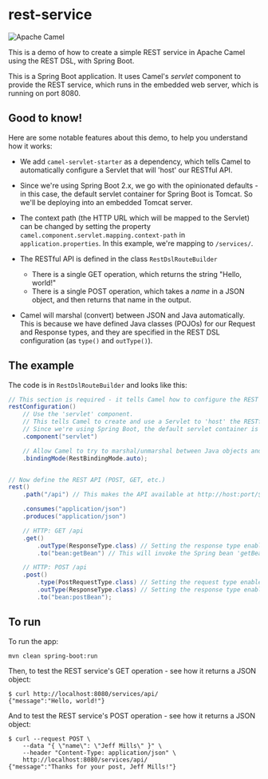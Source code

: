 # rest-service

![Apache Camel][camelver]

This is a demo of how to create a simple REST service in Apache Camel using the REST DSL, with Spring Boot.

This is a Spring Boot application. It uses Camel's _servlet_ component to provide the REST service, which runs in the embedded web server, which is running on port 8080.

## Good to know!

Here are some notable features about this demo, to help you understand how it works:

- We add `camel-servlet-starter` as a dependency, which tells Camel to automatically configure a Servlet that will 'host' our RESTful API.

- Since we're using Spring Boot 2.x, we go with the opinionated defaults - in this case, the default servlet container for Spring Boot is Tomcat. So we'll be deploying into an embedded Tomcat server.

- The context path (the HTTP URL which will be mapped to the Servlet) can be changed by setting the property `camel.component.servlet.mapping.context-path` in `application.properties`. In this example, we're mapping to `/services/`.

- The RESTful API is defined in the class `RestDslRouteBuilder`
    - There is a single GET operation, which returns the string "Hello, world!"
    - There is a single POST operation, which takes a _name_ in a JSON object, and then returns that name in the output.

- Camel will marshal (convert) between JSON and Java automatically. This is because we have defined Java classes (POJOs) for our Request and Response types, and they are specified in the REST DSL configuration (as `type()` and `outType()`).

## The example

The code is in `RestDslRouteBuilder` and looks like this:

```java
// This section is required - it tells Camel how to configure the REST service
restConfiguration()
    // Use the 'servlet' component.
    // This tells Camel to create and use a Servlet to 'host' the RESTful API.
    // Since we're using Spring Boot, the default servlet container is Tomcat.
    .component("servlet")

    // Allow Camel to try to marshal/unmarshal between Java objects and JSON
    .bindingMode(RestBindingMode.auto);


// Now define the REST API (POST, GET, etc.)
rest()
    .path("/api") // This makes the API available at http://host:port/$CONTEXT_ROOT/api

    .consumes("application/json")
    .produces("application/json")

    // HTTP: GET /api
    .get()
        .outType(ResponseType.class) // Setting the response type enables Camel to marshal the response to JSON
        .to("bean:getBean") // This will invoke the Spring bean 'getBean'

    // HTTP: POST /api
    .post()
        .type(PostRequestType.class) // Setting the request type enables Camel to unmarshal the request to a Java object
        .outType(ResponseType.class) // Setting the response type enables Camel to marshal the response to JSON
        .to("bean:postBean");
```

## To run

To run the app:

    mvn clean spring-boot:run

Then, to test the REST service's GET operation - see how it returns a JSON object:

    $ curl http://localhost:8080/services/api/
    {"message":"Hello, world!"}

And to test the REST service's POST operation - see how it returns a JSON object:

    $ curl --request POST \
        --data "{ \"name\": \"Jeff Mills\" }" \
        --header "Content-Type: application/json" \
        http://localhost:8080/services/api/
    {"message":"Thanks for your post, Jeff Mills!"}

[camelver]: https://img.shields.io/badge/dynamic/xml?label=Tested%20with%20Apache%20Camel&query=%2F%2A%5Blocal-name%28%29%3D%27project%27%5D%2F%2A%5Blocal-name%28%29%3D%27properties%27%5D%2F%2A%5Blocal-name%28%29%3D%27camel.version%27%5D&url=https%3A%2F%2Fraw.githubusercontent.com%2Fmonodot%2Fcamel-demos%2Fmaster%2Fparent%2Fpom.xml&color=orange
